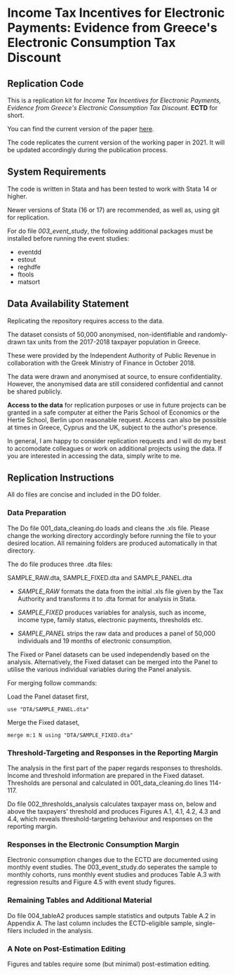 # Income Tax Incentives for Electronic Payments: Evidence from Greece's Electronic Consumption Tax Discount

## Replication Code

This is a replication kit for *Income Tax Incentives for Electronic Payments,
Evidence from Greece's Electronic Consumption Tax Discount*. **ECTD** for short.

You can find the current version of the paper [here](https://panosni.github.io/publication/ectd/ECTD.pdf).

The code replicates the current version of the working paper in 2021. It will be
updated accordingly during the publication process.


## System Requirements

The code is written in Stata and has been tested to work with Stata 14 or higher.

Newer versions of Stata (16 or 17) are recommended, as well as, using git for replication.

For do file *003_event_study*, the following additional packages must be
installed before running the event studies:

* eventdd
* estout
* reghdfe
* ftools
* matsort


## Data Availability Statement

Replicating the repository requires access to the data.

The dataset consists of 50,000 anonymised, non-identifiable and randomly-drawn
tax units from the 2017-2018 taxpayer population in Greece.

These were provided by the Independent Authority of Public Revenue in
collaboration with the Greek Ministry of Finance in October 2018.

The data were drawn and anonymised at source, to ensure confidentiality. However, the anonymised data are still considered confidential and cannot be
shared publicly.

**Access to the data** for replication purposes or use in future projects can be
granted in a safe computer at either the Paris School of Economics or the Hertie
School, Berlin upon reasonable request. Access can also be possible at times in
Greece, Cyprus and the UK, subject to the author's presence.

In general, I am happy to consider replication requests and I will do my best to
accomodate colleagues or work on additional projects using the data. If you are
interested in accessing the data, simply write to me.

## Replication Instructions

All do files are concise and included in the DO folder.

### Data Preparation

The Do file 001_data_cleaning.do loads and cleans the .xls file. Please change
the working directory accordingly before running the file to your desired
location. All remaining folders are produced automatically in that directory.

The do file produces three .dta files:

SAMPLE_RAW.dta, SAMPLE_FIXED.dta and SAMPLE_PANEL.dta

* _SAMPLE_RAW_ formats the data from the initial .xls file given by the Tax
Authority and transforms it to .dta format for analysis in Stata.

* _SAMPLE_FIXED_ produces variables for analysis, such as income, income type,
family status, electronic payments, thresholds etc.

* _SAMPLE_PANEL_ strips the raw data and produces a panel of 50,000 individuals
and 19 months of electronic consumption.

The Fixed or Panel datasets can be used independendly based on the analysis.
Alternatively, the Fixed dataset can be merged into the Panel to utilise the
various individual variables during the Panel analysis.

For merging follow commands:

Load the Panel dataset first,

    use "DTA/SAMPLE_PANEL.dta"

Merge the Fixed dataset,

    merge m:1 N using "DTA/SAMPLE_FIXED.dta"


### Threshold-Targeting and Responses in the Reporting Margin

The analysis in the first part of the paper regards responses to thresholds.
Income and threshold information are prepared in the Fixed dataset.
Thresholds are personal and calculated in 001_data_cleaning.do lines 114-117.

Do file 002_thresholds_analysis calculates taxpayer mass on, below and above
the taxpayers' threshold and produces Figures A.1, 4.1, 4.2, 4.3 and 4.4, which
reveals threshold-targeting behaviour and responses on the reporting margin.

### Responses in the Electronic Consumption Margin

Electronic consumption changes due to the ECTD are documented using monthly
event studies. The 003_event_study.do seperates the sample to monthly cohorts,
runs monthly event studies and produces Table A.3 with regression results and
Figure 4.5 with event study figures.

### Remaining Tables and Additional Material

Do file 004_tableA2 produces sample statistics and outputs Table A.2 in
Appendix A. The last column includes the ECTD-eligible sample, single-filers
included in the analysis.

### A Note on Post-Estimation Editing

Figures and tables require some (but minimal) post-estimation editing.

